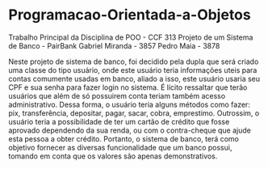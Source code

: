 # Programacao-Orientada-a-Objetos
Trabalho Principal da Disciplina de POO - CCF 313
Projeto de um Sistema de Banco - PairBank
Gabriel Miranda - 3857
Pedro Maia - 3878

Neste projeto de sistema de banco, foi decidido pela dupla que será criado uma classe do tipo usuário, onde este usuário teria informações uteis para contas comumente usadas em banco, aliado a isso, este usuário usaria seu CPF e sua senha para fazer login no sistema. É lícito ressaltar que terão usuários que além de só possuirem conta teriam também acesso administrativo. Dessa forma, o usuário teria alguns métodos como fazer: pix, transferência, depositar, pagar, sacar, cobra, emprestimo.
Outrossim, o usuário teria a possibilidade de ter um cartão de crédito que fosse aprovado dependendo da sua renda, ou com o contra-cheque que ajude esta pessoa a obter crédito.
Portanto, o sistema de banco, terá como objetivo fornecer as diversas funcionalidade que um banco possui, tomando em conta que os valores são apenas demonstrativos.
